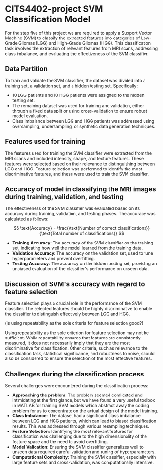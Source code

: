 # CITS4402-project SVM Classification Model

For the step five of this project we are required to apply a Support Vector Machine (SVM) to classify the extracted features into categories of Low-Grade Gliomas (LGG) and High-Grade Gliomas (HGG). This classification task involves the extraction of relevant features from MRI scans, addressing class imbalance, and evaluating the effectiveness of the SVM classifier.

## Data Partition

To train and validate the SVM classifier, the dataset was divided into a training set, a validation set, and a hidden testing set. Specifically:

- 10 LGG patients and 10 HGG patients were assigned to the hidden testing set.
- The remaining dataset was used for training and validation, either through a fixed data split or using cross-validation to ensure robust model evaluation.
- Class imbalance between LGG and HGG patients was addressed using oversampling, undersampling, or synthetic data generation techniques.

## Features used for training

The features used for training the SVM classifier were extracted from the MRI scans and included intensity, shape, and texture features. These features were selected based on their relevance to distinguishing between LGG and HGG. Feature selection was performed to identify the most discriminative features, and these were used to train the SVM classifier.

## Accuracy of model in classifying the MRI images during training, validation, and testing

The effectiveness of the SVM classifier was evaluated based on its accuracy during training, validation, and testing phases. The accuracy was calculated as follows:

$$
\text{Accuracy} = \frac{\text{Number of correct classifications}}{\text{Total number of classifications}}
$$

- **Training Accuracy**: The accuracy of the SVM classifier on the training set, indicating how well the model learned from the training data.
- **Validation Accuracy**: The accuracy on the validation set, used to tune hyperparameters and prevent overfitting.
- **Testing Accuracy**: The accuracy on the hidden testing set, providing an unbiased evaluation of the classifier's performance on unseen data.

## Discussion of SVM's accuracy with regard to feature selection

Feature selection plays a crucial role in the performance of the SVM classifier. The selected features should be highly discriminative to enable the classifier to distinguish effectively between LGG and HGG.

(is using repeatability as the sole criteria for feature selection good?)

Using repeatability as the sole criterion for feature selection may not be sufficient. While repeatability ensures that features are consistently measured, it does not necessarily imply that they are the most discriminative for classification. Other criteria, such as relevance to the classification task, statistical significance, and robustness to noise, should also be considered to ensure the selection of the most effective features.

## Challenges during the classification process

Several challenges were encountered during the classification process:

- **Approaching the problem**: The problem seemed comlicated and intimidating at the first glance, but we have found a very useful toolbox in MATLAB for training SVM models which abstract away the coding problem for us to concentrate on the actual design of the model training.
- **Class Imbalance**: The dataset had a significant class imbalance between LGG and HGG patients, which can lead to biased classification results. This was addressed through various resampling techniques.
- **Feature Selection**: Identifying the most relevant features for classification was challenging due to the high dimensionality of the feature space and the need to avoid overfitting.
- **Model Validation**: Ensuring the SVM classifier generalizes well to unseen data required careful validation and tuning of hyperparameters.
- **Computational Complexity**: Training the SVM classifier, especially with large feature sets and cross-validation, was computationally intensive.
